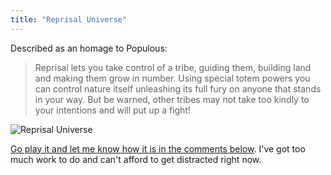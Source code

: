 ```yaml
---
title: "Reprisal Universe"
---
```

<p>Described as an homage to Populous:</p>
<blockquote><p>
  Reprisal lets you take control of a tribe, guiding them, building land and making them grow in number. Using special totem powers you can control nature itself unleashing its full fury on anyone that stands in your way. But be warned, other tribes may not take too kindly to your intentions and will put up a fight!
</p></blockquote>
<p><img src="https://chrisenns.com/wp-content/uploads/2012/05/Reprisal-Universe.jpg" alt="Reprisal Universe" title="Reprisal Universe" class="aligncenter size-full wp-image-20429" /></p>
<p><a href="http://www.reprisaluniverse.com/site/#playreprisal">Go play it and let me know how it is in the comments below</a>. I've got too much work to do and can't afford to get distracted right now.</p>
